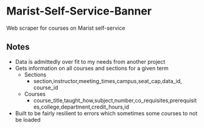 # Marist-Self-Service-Banner
Web scraper for courses on Marist self-service

## Notes
- Data is admittedly over fit to my needs from another project
- Gets information on all courses and sections for a given term
    - Sections
        - section,instructor,meeting_times,campus,seat_cap,data_id, course_id
    - Courses
        - course_title,taught_how,subject,number,co_requisites,prerequisites,college,department,credit_hours,id
- Built to be fairly resilient to errors which sometimes some courses to not be loaded
